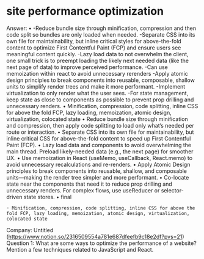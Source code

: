 # site performance optimization

Answer: • -Reduce bundle size through minification, compression and then code split so bundles are only loaded when needed.
-Separate CSS into its own file for maintainability, but inline critical styles for above-the-fold content to optimize First Contentful Paint (FCP) and ensure users see meaningful content quickly.
-Lazy load data to not overwhelm the client, one small trick is to preempt loading the likely next needed data (like the next page of data) to improve perceived performance.
-Can use memoization within react to avoid unnecessary rerenders
-Apply atomic design principles to break components into reusable, composable, shallow units to simplify render trees and make it more performant.
-Implement virtualization to only render what the user sees.
-For state management, keep state as close to components as possible to prevent prop drilling and unnecessary renders.
• Minification, compression, code splitting, inline CSS for above the fold FCP, lazy loading, memoization, atomic design, virtualization, colocated state
• Reduce bundle size through minification and compression, then apply code splitting to load only what’s needed per route or interaction.
• Separate CSS into its own file for maintainability, but inline critical CSS for above-the-fold content to speed up First Contentful Paint (FCP).
• Lazy load data and components to avoid overwhelming the main thread. Preload likely-needed data (e.g., the next page) for smoother UX.
• Use memoization in React (useMemo, useCallback, React.memo) to avoid unnecessary recalculations and re-renders.
• Apply Atomic Design principles to break components into reusable, shallow, and composable units—making the render tree simpler and more performant.
• Co-locate state near the components that need it to reduce prop drilling and unnecessary renders. For complex flows, use useReducer or selector-driven state stores.
• final

    ◦ Minification, compression, code splitting, inline CSS for above the fold FCP, lazy loading, memoization, atomic design, virtualization, colocated state
Company: Untitled (https://www.notion.so/2316509554a781e687dfeefb9c18e2df?pvs=21)
Question 1: What are some ways to optimize the performance of a website? Mention a few techniques related to JavaScript and React.